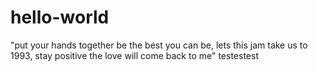 # hello-world
"put your hands together be the best you can be, lets this jam take us to 1993, stay positive the love will come back to me"
testestest
